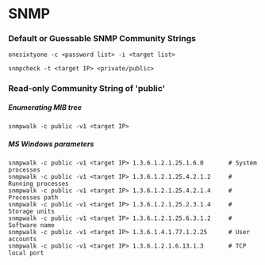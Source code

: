 # SNMP


### Default or Guessable SNMP Community Strings
```
onesixtyone -c <password list> -i <target list>

snmpcheck -t <target IP> <private/public>
```

### Read-only Community String of 'public'

##### Enumerating MIB tree


```
snmpwalk -c public -v1 <target IP>    

```


##### MS Windows parameters


```
snmpwalk -c public -v1 <target IP> 1.3.6.1.2.1.25.1.6.0       # System processes
snmpwalk -c public -v1 <target IP> 1.3.6.1.2.1.25.4.2.1.2     # Running processes
snmpwalk -c public -v1 <target IP> 1.3.6.1.2.1.25.4.2.1.4     # Processes path
snmpwalk -c public -v1 <target IP> 1.3.6.1.2.1.25.2.3.1.4     # Storage units
snmpwalk -c public -v1 <target IP> 1.3.6.1.2.1.25.6.3.1.2     # Software name
snmpwalk -c public -v1 <target IP> 1.3.6.1.4.1.77.1.2.25      # User accounts
snmpwalk -c public -v1 <target IP> 1.3.6.1.2.1.6.13.1.3       # TCP local port
```


